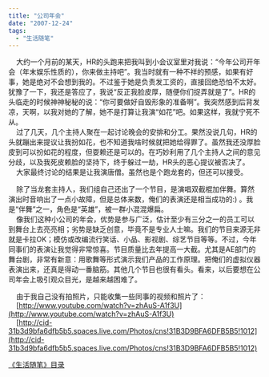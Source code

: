 ```yaml
---
title: "公司年会"
date: "2007-12-24"
tags: 
  - "生活随笔"
---
```


    大约一个月前的某天，HR的头跑来把我叫到小会议室里对我说：“今年公司开年会（年末娱乐性质的），你来做主持吧”。我当时就有一种不祥的预感，如果有好事，她是绝对不会想到我的。不过鉴于她是负责发工资的，直接回绝恐怕不太好。犹豫了一下，我还是答应了，我说“反正我脸皮厚，随便你们捉弄就是了”。HR的头临走的时候神神秘秘的说：“你可要做好自毁形象的准备啊”。我突然感到后背发凉，天啊，以我对她的了解，她不是打算让我演“如花”吧。如果这样，我就宁死不从。  
    过了几天，几个主持人聚在一起讨论晚会的安排和分工。果然没说几句，HR的头就蹦出来提议让我扮如花，也不知道我啥时候就把她给得罪了。虽然我还没厚脸皮到可以扮如花的程度，但耍赖还是可以的。在巧妙利用了几个主持人之间的意见分歧，以及我死皮赖脸的坚持下，终于躲过一劫，HR头的恶心提议被否决了。  
    大家最终讨论的结果是让我演唐僧。虽然也是个跑龙套的，但还可以接受。  

    除了当龙套主持人，我们组自己还出了一个节目，是演唱双截棍加伴舞。算然演出时音响出了一点小故障，但是总体来数，俺们的表演还是相当成功的:) 。我是“伴舞”之一，角色是“英雄”，被一群小混混爆扁。  
    像我们这种小公司的年会，优势是参与广泛，估计至少有三分之一的员工可以到舞台上去亮亮相；劣势是缺乏创意，毕竟不是专业人士嘛。我们的节目来源无非就是卡拉OK；模仿或改编流行笑话、小品、影视剧、综艺节目等等。不过，今年同事们的表演让我觉得非常惊喜。节目质量比去年提高一大截。尤其是AE部门的舞台剧，非常有新意：用歌舞等形式演示我们产品的工作原理。把俺们的虚拟仪器表演出来，还真是得动一番脑筋。其他几个节目也很有看头。看来，以后要想在公司年会上吸引观众目光，是越来越困难了。

    由于我自己没有拍照片，只能收集一些同事的视频和照片了：  
    [http://www.youtube.com/watch?v=zhAuS-A1f3U](http://www.youtube.com/watch?v=zhAuS-A1f3U)  
    [http://cid-31b3d9bfa6dfb5b5.spaces.live.com/Photos/cns!31B3D9BFA6DFB5B5!1012](http://cid-31b3d9bfa6dfb5b5.spaces.live.com/Photos/cns!31B3D9BFA6DFB5B5!1012)

[《生活随笔》目录](mmm2007-10-25_18.59/mmm2007-10-25_18.59/Blog/cns!1pU-rgQVTuuWM1TX8W8PfmDA!1123.entry)
